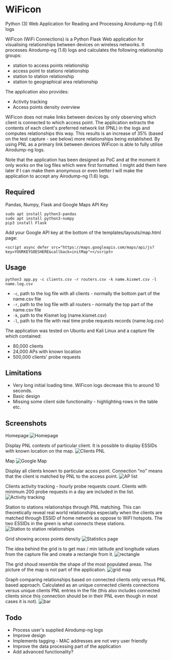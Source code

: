 # WiFicon
Python (3) Web Application for Reading and Processing Airodump-ng (1.6) logs

WiFicon (WiFi Connections) is a Python Flask Web application for visualising relationships between devices on wireless networks.
It processes Airodump-ng (1.6) logs and calculates the following relationship groups:

* station to access points relationship
* access point to stations relationship
* station to station relationship
* station to geographical area relationship

The application also provides:

* Activity tracking
* Access points density overview

WiFicon does not make links between devices by only observing which client is connected to which access point. 
The application extracts the contents of each client's preferred network list (PNL) in the logs and computes relationships 
this way. This results is an increase of 35% (based on the test capture - see below) more relationships being established. 
By using PNL as a primary link between devices WiFicon is able to fully utilise Airodump-ng logs.

Note that the application has been designed as PoC and at the moment it only works on the log files which were first formatted.
I might add them here later if I can make them anonymous or even better I will make the application to accept any 
Airodump-ng (1.6) logs.

## Required

Pandas, Numpy, Flask and Google Maps API Key

```
sudo apt install python3-pandas
sudo apt install python3-numpy
pip3 install Flask
```

Add your Google API key at the bottom of the templates/layouts/map.html page:
```
<script async defer src="https://maps.googleapis.com/maps/api/js?key=YOURKEYGOESHERE&callback=initMap"></script>
```
## Usage
```
python3 app.py -c clients.csv -r routers.csv -k name.kismet.csv -l name.log.csv
```

* `-c`, path to the log file with all clients - normally the bottom part of the name.csv file
* `-r`, path to the log file with all routers - normally the top part of the name.csv file
* `-k`, path to the Kismet log (name.kismet.csv)
* `-l`, path to the file with real time probe requests records (name.log.csv)

The application was tested on Ubuntu and Kali Linux and a capture file which contained:

* 80,000 clients
* 24,000 APs with known location
* 500,000 clients' probe requests

## Limitations

* Very long initial loading time. WiFicon logs decrease this to around 10 seconds.
* Basic design
* Missing some client side functionality - highlighting rows in the table etc.

## Screenshots

Homepage
![Homepage](/screenshots/1.png?raw=true "Homepage")


Display PNL contests of particular client. It is possible to display ESSIDs with known location on the map.
![Clients PNL](/screenshots/2.png?raw=true "Clients PNL")


Map
![Google Map](/screenshots/2a.png?raw=true "Google Map")


Display all clients known to particular acces point. Connection "no" means that the client is matched by PNL to the access point.
![AP list](/screenshots/3.png?raw=true "AP list")


Clients activity tracking - hourly probe requests count. Clients with minimum 200 probe requests in a day are included in 
the list.
![Activity tracking](/screenshots/4.png?raw=true "Activity tracking")


Station to stations relationships through PNL matching. This can theoretically reveal real world relationships especially 
when the clients are matched through ESSID of home network as oppose to WiFI hotspots. The two ESSIDs in the green is what 
connects these stations.
![Station to station relationships](/screenshots/5.png?raw=true "Station to station relationships")


Grid showing access points density
![Statistics page](/screenshots/6.png?raw=true "Statistics page")


The idea behind the grid is to get max / min latitude and longitude values from the capture file and create a rectangle
from it.
![rectangle](/screenshots/6a.png?raw=true "rectangle")


The grid shoud resemble the shape of the most populated areas. The picture of the map is not part of the application.
![grid map](/screenshots/7.png?raw=true "grid map")


Graph comparing relationships based on connected clients only versus PNL based approach. Calculated as an unique connected 
clients connections versus unique clients PNL entries in the file (this also includes connected clients since this connection 
should be in their PNL even though in most cases it is not).
![bar](/screenshots/8.png?raw=true "bar")

## Todo

* Process user's supplied Airodump-ng logs
* Improve design
* Implements tagging - MAC addresses are not very user friendly
* Improve the data processing part of the application
* Add advanced functionality?
